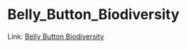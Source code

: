 # Belly_Button_Biodiversity

Link: [Belly Button Biodiversity](https://paveenb.github.io/Belly_Button_Biodiversity/)
